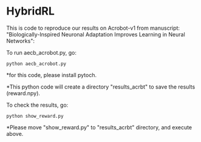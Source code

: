 # HybridRL
This is code to reproduce our results on Acrobot-v1 from manuscript: "Biologically-Inspired Neuronal Adaptation Improves Learning in Neural Networks":

To run aecb_acrobot.py, go:

```
python aecb_acrobot.py 
```
*for this code, please install pytoch.

*This python code will create a directory "results_acrbt" to save the results (reward.npy).

To check the results, go:

```
python show_reward.py 
```
*Please move "show_reward.py" to "results_acrbt" directory, and execute above.

